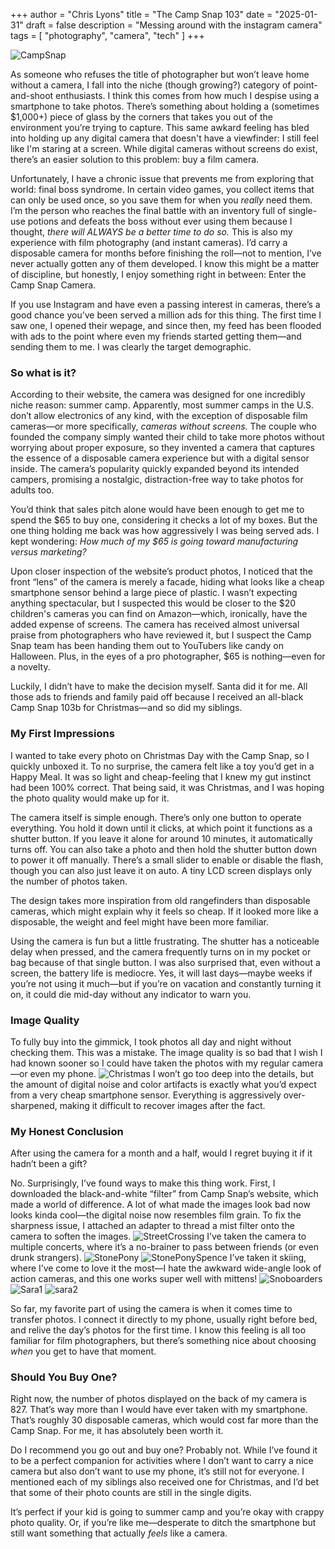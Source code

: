 +++
author = "Chris Lyons"
title = "The Camp Snap 103"
date = "2025-01-31"
draft = false
description = "Messing around with the instagram camera"
tags = [
    "photography",
    "camera",
	    "tech"
	    ]
+++

![CampSnap](post/The%20Camp%20Snap%20103/featured.jpg)

As someone who refuses the title of photographer but won’t leave home without a camera, I fall into the niche (though growing?) category of point-and-shoot enthusiasts. I think this comes from how much I despise using a smartphone to take photos. There’s something about holding a (sometimes $1,000+) piece of glass by the corners that takes you out of the environment you’re trying to capture. This same awkard feeling has bled into holding up any digital camera that doesn't have a viewfinder: I still feel like I'm staring at a screen. While digital cameras without screens do exist, there’s an easier solution to this problem: buy a film camera.

Unfortunately, I have a chronic issue that prevents me from exploring that world: final boss syndrome. In certain video games, you collect items that can only be used once, so you save them for when you _really_ need them. I’m the person who reaches the final battle with an inventory full of single-use potions and defeats the boss without ever using them because I thought, _there will ALWAYS be a better time to do so._ This is also my experience with film photography (and instant cameras). I’d carry a disposable camera for months before finishing the roll—not to mention, I’ve never actually gotten any of them developed. I know this might be a matter of discipline, but honestly, I enjoy something right in between: Enter the Camp Snap Camera.

If you use Instagram and have even a passing interest in cameras, there’s a good chance you’ve been served a million ads for this thing. The first time I saw one, I opened their wepage, and since then, my feed has been flooded with ads to the point where even my friends started getting them—and sending them to me. I was clearly the target demographic.

### So what is it?

According to their website, the camera was designed for one incredibly niche reason: summer camp. Apparently, most summer camps in the U.S. don’t allow electronics of any kind, with the exception of disposable film cameras—or more specifically, _cameras without screens._ The couple who founded the company simply wanted their child to take more photos without worrying about proper exposure, so they invented a camera that captures the essence of a disposable camera experience but with a digital sensor inside. The camera’s popularity quickly expanded beyond its intended campers, promising a nostalgic, distraction-free way to take photos for adults too.

You’d think that sales pitch alone would have been enough to get me to spend the $65 to buy one, considering it checks a lot of my boxes. But the one thing holding me back was how aggressively I was being served ads. I kept wondering: _How much of my $65 is going toward manufacturing versus marketing?_

Upon closer inspection of the website’s product photos, I noticed that the front “lens” of the camera is merely a facade, hiding what looks like a cheap smartphone sensor behind a large piece of plastic. I wasn’t expecting anything spectacular, but I suspected this would be closer to the $20 children's cameras you can find on Amazon—which, ironically, have the added expense of screens. The camera has received almost universal praise from photographers who have reviewed it, but I suspect the Camp Snap team has been handing them out to YouTubers like candy on Halloween. Plus, in the eyes of a pro photographer, $65 is nothing—even for a novelty.

Luckily, I didn’t have to make the decision myself. Santa did it for me. All those ads to friends and family paid off because I received an all-black Camp Snap 103b for Christmas—and so did my siblings.

### My First Impressions

I wanted to take every photo on Christmas Day with the Camp Snap, so I quickly unboxed it. To no surprise, the camera felt like a toy you’d get in a Happy Meal. It was so light and cheap-feeling that I knew my gut instinct had been 100% correct. That being said, it was Christmas, and I was hoping the photo quality would make up for it.

The camera itself is simple enough. There’s only one button to operate everything. You hold it down until it clicks, at which point it functions as a shutter button. If you leave it alone for around 10 minutes, it automatically turns off. You can also take a photo and then hold the shutter button down to power it off manually. There’s a small slider to enable or disable the flash, though you can also just leave it on auto. A tiny LCD screen displays only the number of photos taken.

The design takes more inspiration from old rangefinders than disposable cameras, which might explain why it feels so cheap. If it looked more like a disposable, the weight and feel might have been more familiar.

Using the camera is fun but a little frustrating. The shutter has a noticeable delay when pressed, and the camera frequently turns on in my pocket or bag because of that single button. I was also surprised that, even without a screen, the battery life is mediocre. Yes, it will last days—maybe weeks if you’re not using it much—but if you’re on vacation and constantly turning it on, it could die mid-day without any indicator to warn you.
### Image Quality

To fully buy into the gimmick, I took photos all day and night without checking them. This was a mistake. The image quality is so bad that I wish I had known sooner so I could have taken the photos with my regular camera—or even my phone.
![Christmas](DSCF0020.jpg)
I won’t go too deep into the details, but the amount of digital noise and color artifacts is exactly what you’d expect from a very cheap smartphone sensor. Everything is aggressively over-sharpened, making it difficult to recover images after the fact.

### My Honest Conclusion

After using the camera for a month and a half, would I regret buying it if it hadn’t been a gift?

No. Surprisingly, I’ve found ways to make this thing work. First, I downloaded the black-and-white “filter” from Camp Snap’s website, which made a world of difference. A lot of what made the images look bad now looks kinda cool—the digital noise now resembles film grain. To fix the sharpness issue, I attached an adapter to thread a mist filter onto the camera to soften the images.
![StreetCrossing](DSCF0427.jpg)
I’ve taken the camera to multiple concerts, where it’s a no-brainer to pass between friends (or even drunk strangers).
![StonePony](DSCF0670.jpg)
![StonePonySpence](DSCF0646.jpg)
I’ve taken it skiing, where I’ve come to love it the most—I hate the awkward wide-angle look of action cameras, and this one works super well with mittens!
![Snoboarders](DSCF0375.jpg)
![Sara1](DSCF0780.jpg)
![sara2](DSCF0798.jpg)

So far, my favorite part of using the camera is when it comes time to transfer photos. I connect it directly to my phone, usually right before bed, and relive the day’s photos for the first time. I know this feeling is all too familiar for film photographers, but there’s something nice about choosing _when_ you get to have that moment.

### Should You Buy One?

Right now, the number of photos displayed on the back of my camera is 827. That’s way more than I would have ever taken with my smartphone. That’s roughly 30 disposable cameras, which would cost far more than the Camp Snap. For me, it has absolutely been worth it.

Do I recommend you go out and buy one? Probably not. While I’ve found it to be a perfect companion for activities where I don’t want to carry a nice camera but also don’t want to use my phone, it’s still not for everyone. I mentioned each of my siblings also received one for Christmas, and I’d bet that some of their photo counts are still in the single digits.

It’s perfect if your kid is going to summer camp and you’re okay with crappy photo quality. Or, if you’re like me—desperate to ditch the smartphone but still want something that actually _feels_ like a camera.